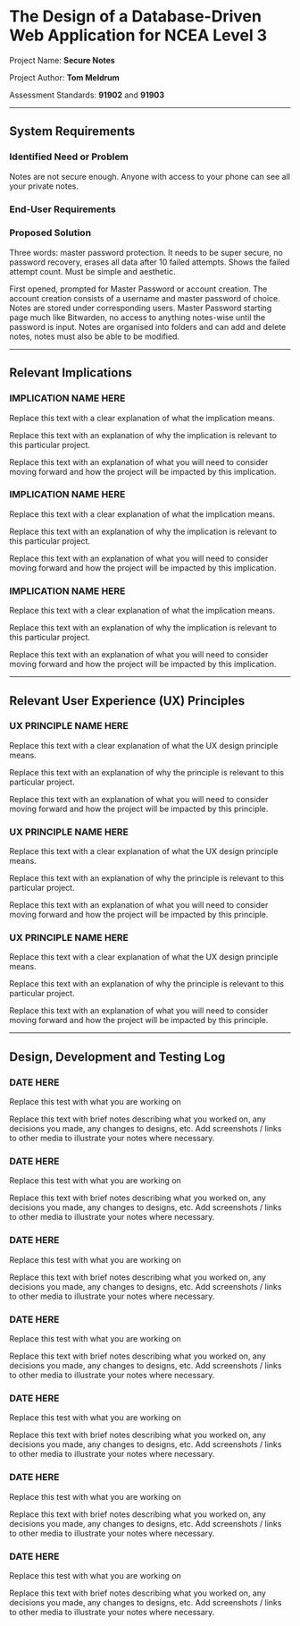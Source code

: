 # The Design of a Database-Driven Web Application for NCEA Level 3

Project Name: **Secure Notes**

Project Author: **Tom Meldrum**

Assessment Standards: **91902** and **91903**


-------------------------------------------------

## System Requirements

### Identified Need or Problem

Notes are not secure enough. Anyone with access to your phone can see all your private notes. 

### End-User Requirements



### Proposed Solution

Three words: master password protection. It needs to be super secure, no password recovery, erases all data after 10 failed attempts. Shows the failed attempt count. Must be simple and aesthetic. 

First opened, prompted for Master Password or account creation. The account creation consists of a username and master password of choice. Notes are stored under corresponding users. Master Password starting page much like Bitwarden, no access to anything notes-wise until the password is input. Notes are organised into folders and can add and delete notes, notes must also be able to be modified.


-------------------------------------------------

## Relevant Implications

### IMPLICATION NAME HERE

Replace this text with a clear explanation of what the implication means.

Replace this text with an explanation of why the implication is relevant to this particular project.

Replace this text with an explanation of what you will need to consider moving forward and how the project will be impacted by this implication.

### IMPLICATION NAME HERE

Replace this text with a clear explanation of what the implication means.

Replace this text with an explanation of why the implication is relevant to this particular project.

Replace this text with an explanation of what you will need to consider moving forward and how the project will be impacted by this implication.

### IMPLICATION NAME HERE

Replace this text with a clear explanation of what the implication means.

Replace this text with an explanation of why the implication is relevant to this particular project.

Replace this text with an explanation of what you will need to consider moving forward and how the project will be impacted by this implication.


-------------------------------------------------

## Relevant User Experience (UX) Principles

### UX PRINCIPLE NAME HERE

Replace this text with a clear explanation of what the UX design principle means.

Replace this text with an explanation of why the principle is relevant to this particular project.

Replace this text with an explanation of what you will need to consider moving forward and how the project will be impacted by this principle.

### UX PRINCIPLE NAME HERE

Replace this text with a clear explanation of what the UX design principle means.

Replace this text with an explanation of why the principle is relevant to this particular project.

Replace this text with an explanation of what you will need to consider moving forward and how the project will be impacted by this principle.

### UX PRINCIPLE NAME HERE

Replace this text with a clear explanation of what the UX design principle means.

Replace this text with an explanation of why the principle is relevant to this particular project.

Replace this text with an explanation of what you will need to consider moving forward and how the project will be impacted by this principle.


-------------------------------------------------

## Design, Development and Testing Log

### DATE HERE

Replace this test with what you are working on

Replace this text with brief notes describing what you worked on, any decisions you made, any changes to designs, etc. Add screenshots / links to other media to illustrate your notes where necessary.

### DATE HERE

Replace this test with what you are working on

Replace this text with brief notes describing what you worked on, any decisions you made, any changes to designs, etc. Add screenshots / links to other media to illustrate your notes where necessary.

### DATE HERE

Replace this test with what you are working on

Replace this text with brief notes describing what you worked on, any decisions you made, any changes to designs, etc. Add screenshots / links to other media to illustrate your notes where necessary.

### DATE HERE

Replace this test with what you are working on

Replace this text with brief notes describing what you worked on, any decisions you made, any changes to designs, etc. Add screenshots / links to other media to illustrate your notes where necessary.

### DATE HERE

Replace this test with what you are working on

Replace this text with brief notes describing what you worked on, any decisions you made, any changes to designs, etc. Add screenshots / links to other media to illustrate your notes where necessary.

### DATE HERE

Replace this test with what you are working on

Replace this text with brief notes describing what you worked on, any decisions you made, any changes to designs, etc. Add screenshots / links to other media to illustrate your notes where necessary.

### DATE HERE

Replace this test with what you are working on

Replace this text with brief notes describing what you worked on, any decisions you made, any changes to designs, etc. Add screenshots / links to other media to illustrate your notes where necessary.